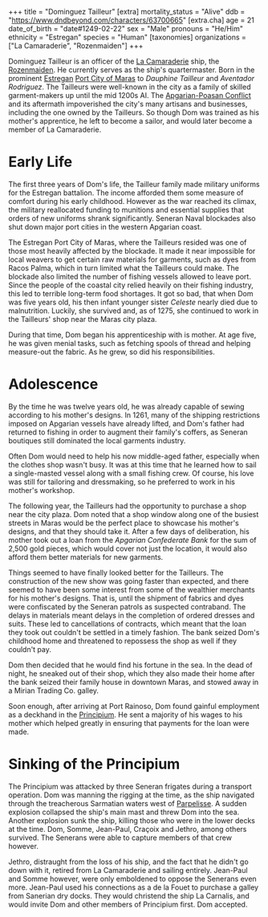 +++
title = "Dominguez Tailleur"
[extra]
mortality_status = "Alive"
ddb = "https://www.dndbeyond.com/characters/63700665"
[extra.cha]
age = 21
date_of_birth = "date#1249-02-22"
sex = "Male"
pronouns = "He/Him"
ethnicity = "Estregan"
species = "Human"
[taxonomies]
organizations = ["La Camaraderie", "Rozenmaiden"]
+++

Dominguez Tailleur is an officer of the [La Camaraderie](@/organizations/la-camaraderie.md) ship, the [Rozenmaiden](@/vehicles/rozenmaiden.md). He currently serves as the ship's quartermaster. Born in the prominent [Estregan](@/locations/estrega.md) [Port City of Maras](@/locations/port-maras.md) to *Dauphine Tailleur* and *Aventador Rodriguez*. The Tailleurs were well-known in the city as a family of skilled garment-makers up until the mid 1200s AI. The [Apgarian-Poasan Conflict](@/events/apgarian-poasan-conflict.md) and its aftermath impoverished the city's many artisans and businesses, including the one owned by the Tailleurs. So though Dom was trained as his mother's apprentice, he left to become a sailor, and would later become a member of La Camaraderie.

# Early Life

The first three years of Dom's life, the Tailleur family made military uniforms for the Estregan battalion. The income afforded them some measure of comfort during his early childhood. However as the war reached its climax, the military reallocated funding to munitions and essential supplies that orders of new uniforms shrank significantly. Seneran Naval blockades also shut down major port cities in the western Apgarian coast.

The Estregan Port City of Maras, where the Tailleurs resided was one of those most heavily affected by the blockade. It made it near impossible for local weavers to get certain raw materials for garments, such as dyes from Racos Palma, which in turn limited what the Tailleurs could make. The blockade also limited the number of fishing vessels allowed to leave port. Since the people of the coastal city relied heavily on their fishing industry, this led to terrible long-term food shortages. It got so bad, that when Dom was five years old, his then infant younger sister *Celeste* nearly died due to malnutrition. Luckily, she survived and, as of 1275,  she continued to work in the Tailleurs' shop near the Maras city plaza.

During that time, Dom began his apprenticeship with is mother. At age five, he was given menial tasks, such as fetching spools of thread and helping measure-out the fabric. As he grew, so did his responsibilities. 

# Adolescence

By the time he was twelve years old, he was already capable of sewing according to his mother's designs. In 1261, many of the shipping restrictions imposed on Apgarian vessels have already lifted, and Dom's father had returned to fishing in order to augment their family's coffers, as Seneran boutiques still dominated the local garments industry.

Often Dom would need to help his now middle-aged father, especially when the clothes shop wasn't busy. It was at this time that he learned how to sail a single-masted vessel along with a small fishing crew. Of course, his love was still for tailoring and dressmaking, so he preferred to work in his mother's workshop.

The following year, the Tailleurs had the opportunity to purchase a shop near the city plaza. Dom noted that a shop window along one of the busiest streets in Maras would be the perfect place to showcase his mother's designs, and that they should take it. After a few days of deliberation, his mother took out a loan from the *Apgarian Confederate Bank* for the sum of 2,500 gold pieces, which would cover not just the location, it would also afford them better materials for new garments.

Things seemed to have finally looked better for the Tailleurs. The construction of the new show was going faster than expected, and there seemed to have been some interest from some of the wealthier merchants for his mother's designs. That is, until the shipment of fabrics and dyes were confiscated by the Seneran patrols as suspected contraband. The delays in materials meant delays in the completion of ordered dresses and suits. These led to cancellations of contracts, which meant that the loan they took out couldn't be settled in a timely fashion. The bank seized Dom's childhood home and threatened to repossess the shop as well if they couldn't pay.

Dom then decided that he would find his fortune in the sea. In the dead of night, he sneaked out of their shop, which they also made their home after the bank seized their family house in downtown Maras, and stowed away in a Mirian Trading Co. galley.

Soon enough, after arriving at Port Rainoso, Dom found gainful employment as a deckhand in the [Principium](@/vehicles/principium.md). He sent a majority of his wages to his mother which helped greatly in ensuring that payments for the loan were made.

# Sinking of the Principium

The Principium was attacked by three Seneran frigates during a transport operation. Dom was manning the rigging at the time, as the ship navigated through the treacherous Sarmatian waters west of [Parpelisse](@/locations/parpelisse.md). A sudden explosion collapsed the ship's main mast and threw Dom into the sea. Another explosion sunk the ship, killing those who were in the lower decks at the time. Dom, Somme, Jean-Paul, Craçoix and Jethro, among others survived. The Senerans were able to capture members of that crew however.

Jethro, distraught from the loss of his ship, and the fact that he didn't go down with it, retired from La Camaraderie and sailing entirely. Jean-Paul and Somme however, were only emboldened to oppose the Senerans even more. Jean-Paul used his connections as a de la Fouet to purchase a galley from Sanerian dry docks. They would christend the ship La Carnalis, and would invite Dom and other members of Principium first. Dom accepted.